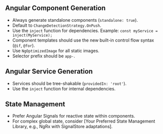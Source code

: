 ## Angular Component Generation

- Always generate standalone components (`standalone: true`).
- Default to `ChangeDetectionStrategy.OnPush`.
- Use the `inject` function for dependencies. Example: `const myService = inject(MyService);`
- Component templates should use the new built-in control flow syntax (`@if`, `@for`).
- Use `NgOptimizedImage` for all static images.
- Selector prefix should be `app-`.

## Angular Service Generation

- Services should be tree-shakable (`providedIn: 'root'`).
- Use the `inject` function for internal dependencies.

## State Management

- Prefer Angular Signals for reactive state within components.
- For complex global state, consider [Your Preferred State Management Library, e.g., NgRx with SignalStore adaptations].